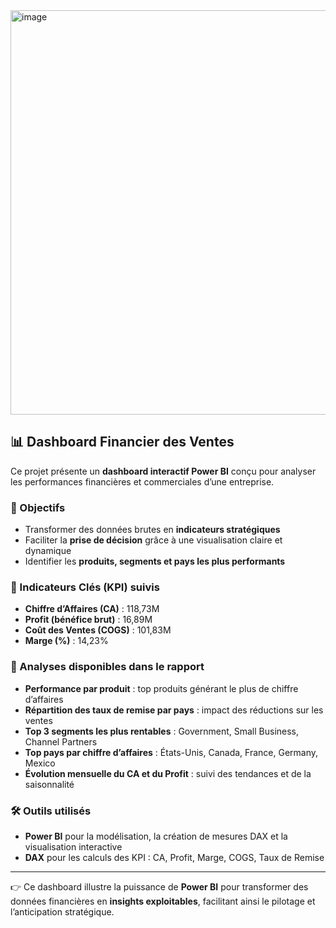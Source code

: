 <img width="1113" height="647" alt="image" src="https://github.com/user-attachments/assets/f406330b-337e-4698-b326-b6d49bc9b737" />

## 📊 Dashboard Financier des Ventes

Ce projet présente un **dashboard interactif Power BI** conçu pour analyser les performances financières et commerciales d’une entreprise.

### 🎯 Objectifs

* Transformer des données brutes en **indicateurs stratégiques**
* Faciliter la **prise de décision** grâce à une visualisation claire et dynamique
* Identifier les **produits, segments et pays les plus performants**

### 📌 Indicateurs Clés (KPI) suivis

* **Chiffre d’Affaires (CA)** : 118,73M
* **Profit (bénéfice brut)** : 16,89M
* **Coût des Ventes (COGS)** : 101,83M
* **Marge (%)** : 14,23%

### 🔎 Analyses disponibles dans le rapport

* **Performance par produit** : top produits générant le plus de chiffre d’affaires
* **Répartition des taux de remise par pays** : impact des réductions sur les ventes
* **Top 3 segments les plus rentables** : Government, Small Business, Channel Partners
* **Top pays par chiffre d’affaires** : États-Unis, Canada, France, Germany, Mexico
* **Évolution mensuelle du CA et du Profit** : suivi des tendances et de la saisonnalité

### 🛠️ Outils utilisés

* **Power BI** pour la modélisation, la création de mesures DAX et la visualisation interactive
* **DAX** pour les calculs des KPI : CA, Profit, Marge, COGS, Taux de Remise

---

👉 Ce dashboard illustre la puissance de **Power BI** pour transformer des données financières en **insights exploitables**, facilitant ainsi le pilotage et l’anticipation stratégique.

